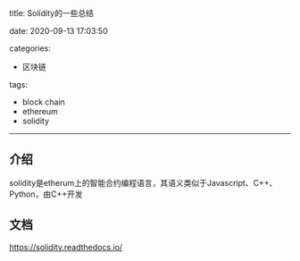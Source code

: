 title: Solidity的一些总结

date: 2020-09-13 17:03:50

categories:
- 区块链

tags:
- block chain
- ethereum
- solidity

---

## 介绍

solidity是etherum上的智能合约编程语言，其语义类似于Javascript、C++、Python，由C++开发

<!--more-->

## 文档

https://solidity.readthedocs.io/
